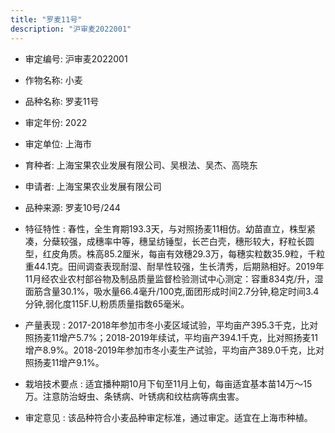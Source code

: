```yaml
---
title: "罗麦11号"
description: "沪审麦2022001"
---
```

* 审定编号:  沪审麦2022001

*  作物名称:  小麦

*  品种名称:  罗麦11号

*  审定年份:  2022

*  审定单位:  上海市

* 育种者:  上海宝果农业发展有限公司、吴根法、吴杰、高晓东

*  申请者:  上海宝果农业发展有限公司

*  品种来源:  罗麦10号/244

*  特征特性 : 
春性，全生育期193.3天，与对照扬麦11相仿。幼苗直立，株型紧凑，分蘖较强，成穗率中等，穗呈纺锤型，长芒白壳，穗形较大，籽粒长圆型，红皮角质。株高85.2厘米，每亩有效穗29.3万，每穗实粒数35.9粒，千粒重44.1克。田间调查表现耐湿、耐旱性较强，生长清秀，后期熟相好。2019年11月经农业农村部谷物及制品质量监督检验测试中心测定：容重834克/升，湿面筋含量30.1%，吸水量66.4毫升/100克,面团形成时间2.7分钟,稳定时间3.4分钟,弱化度115F.U,粉质质量指数65毫米。
 
*  产量表现 : 
2017-2018年参加市冬小麦区域试验，平均亩产395.3千克，比对照扬麦11增产5.7%；2018-2019年续试，平均亩产394.1千克，比对照扬麦11增产8.9%。2018-2019年参加市冬小麦生产试验，平均亩产389.0千克，比对照扬麦11增产9.1%。

*  栽培技术要点 : 
适宜播种期10月下旬至11月上旬，每亩适宜基本苗14万～15万。注意防治蚜虫、条锈病、叶锈病和纹枯病等病虫害。

*  审定意见 : 
该品种符合小麦品种审定标准，通过审定。适宜在上海市种植。
